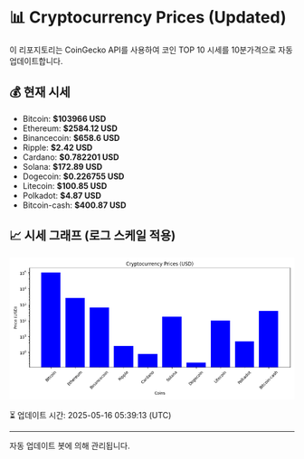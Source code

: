 
# 📊 Cryptocurrency Prices (Updated)

이 리포지토리는 CoinGecko API를 사용하여 코인 TOP 10 시세를 10분가격으로 자동 업데이트합니다.

## 💰 현재 시세
- Bitcoin: **$103966 USD**
- Ethereum: **$2584.12 USD**
- Binancecoin: **$658.6 USD**
- Ripple: **$2.42 USD**
- Cardano: **$0.782201 USD**
- Solana: **$172.89 USD**
- Dogecoin: **$0.226755 USD**
- Litecoin: **$100.85 USD**
- Polkadot: **$4.87 USD**
- Bitcoin-cash: **$400.87 USD**

## 📈 시세 그래프 (로그 스케일 적용)
![Crypto Prices](crypto_prices.png)

⏳ 업데이트 시간: 2025-05-16 05:39:13 (UTC)

---
자동 업데이트 봇에 의해 관리됩니다.
